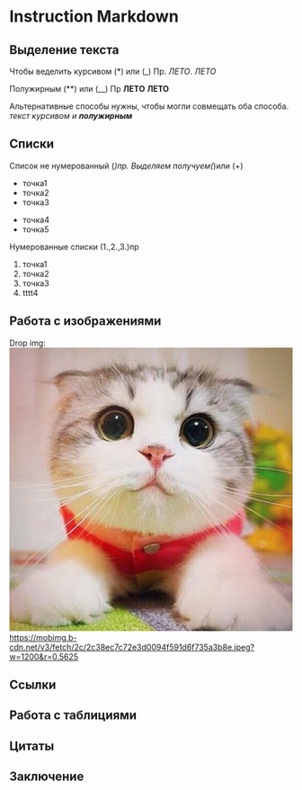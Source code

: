 # Instruction Markdown

## Выделение текста

Чтобы веделить курсивом (*) или (_)
Пр. *ЛЕТО*.
_ЛЕТО_

Полужирным (**) или (__)
Пр **ЛЕТО**
__ЛЕТО__

Альтернативные способы нужны, чтобы могли совмещать оба способа.
_текст курсивом и **полужирным**_
## Списки

Список не нумерованный (*)пр.
 Выделяем получуем(*)или (+)
* точка1
* точка2
* точка3
+ точка4
+ точка5

Нумерованные списки (1.,2.,3.)пр
1. точка1
2. точка2
3. точка3
4. tttt4
## Работа с изображениями

Drop img:
![Hello! CAT TOP](CAT.jpg)
https://mobimg.b-cdn.net/v3/fetch/2c/2c38ec7c72e3d0094f591d6f735a3b8e.jpeg?w=1200&r=0.5625
 
## Ссылки

## Работа с таблициями

## Цитаты

## Заключение
